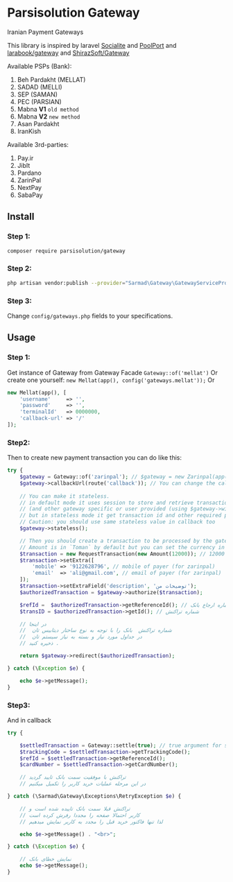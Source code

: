 # Parsisolution Gateway

Iranian Payment Gateways

This library is inspired by laravel [Socialite](https://github.com/laravel/socialite) and [PoolPort](https://github.com/PoolPort/PoolPort) and [larabook/gateway](https://github.com/larabook/gateway) and [ShirazSoft/Gateway](https://github.com/ShirazSoft/Gateway)

Available PSPs (Bank):
1. Beh Pardakht (MELLAT)
2. SADAD (MELLI)
3. SEP (SAMAN)
4. PEC (PARSIAN)
5. Mabna **V1** `old method`
6. Mabna **V2** `new method`
7. Asan Pardakht
8. IranKish

Available 3rd-parties:
1. Pay.ir
2. JibIt
3. Pardano
4. ZarinPal
5. NextPay
6. SabaPay

## Install
 
### Step 1:

``` bash
composer require parsisolution/gateway
```

### Step 2:

``` bash
php artisan vendor:publish --provider="Sarmad\Gateway\GatewayServiceProvider"
```
 
### Step 3:

Change `config/gateways.php` fields to your specifications.

## Usage

### Step 1:

Get instance of Gateway from Gateway Facade `Gateway::of('mellat')`
Or create one yourself: `new Mellat(app(), config('gateways.mellat'));` Or
```php
new Mellat(app(), [
    'username'     => '',
    'password'     => '',
    'terminalId'   => 0000000,
    'callback-url' => '/'
]);
```

### Step2:
Then to create new payment transaction you can do like this:

``` php
try {
    $gateway = Gateway::of('zarinpal'); // $gateway = new Zarinpal(app(), config('gateways.zarinpal')); 
    $gateway->callbackUrl(route('callback')); // You can change the callback
    
    // You can make it stateless.
    // in default mode it uses session to store and retrieve transaction id 
    // (and other gateway specific or user provided (using $gateway->with) required parameters)
    // but in stateless mode it get transaction id and other required parameters from callback url
    // Caution: you should use same stateless value in callback too
    $gateway->stateless();

    // Then you should create a transaction to be processed by the gateway
    // Amount is in `Toman` by default but you can set the currency in second argument as well. IRR (for `Riyal`)
    $transaction = new RequestTransaction(new Amount(12000)); // 12000 Toman
    $transaction->setExtra([
        'mobile' => '9122628796', // mobile of payer (for zarinpal)
        'email'  => 'ali@gmail.com', // email of payer (for zarinpal)
    ]);
    $transaction->setExtraField('description', 'توضیحات من');
    $authorizedTransaction = $gateway->authorize($transaction);

    $refId =  $authorizedTransaction->getReferenceId(); // شماره ارجاع بانک
    $transID = $authorizedTransaction->getId(); // شماره تراکنش

    // در اینجا
    //  شماره تراکنش  بانک را با توجه به نوع ساختار دیتابیس تان 
    //  در جداول مورد نیاز و بسته به نیاز سیستم تان
    // ذخیره کنید .

    return $gateway->redirect($authorizedTransaction);

} catch (\Exception $e) {

    echo $e->getMessage();
}
```

### Step3:
And in callback

```php
try {

    $settledTransaction = Gateway::settle(true); // true argument for stateless
    $trackingCode = $settledTransaction->getTrackingCode();
    $refId = $settledTransaction->getReferenceId();
    $cardNumber = $settledTransaction->getCardNumber();

    // تراکنش با موفقیت سمت بانک تایید گردید
    // در این مرحله عملیات خرید کاربر را تکمیل میکنیم

} catch (\Sarmad\Gateway\Exceptions\RetryException $e) {

    // تراکنش قبلا سمت بانک تاییده شده است و
    // کاربر احتمالا صفحه را مجددا رفرش کرده است
    // لذا تنها فاکتور خرید قبل را مجدد به کاربر نمایش میدهیم

    echo $e->getMessage() . "<br>";

} catch (\Exception $e) {

    // نمایش خطای بانک
    echo $e->getMessage();
}
```
